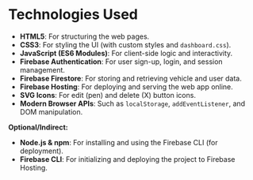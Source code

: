 # Technologies Used

- **HTML5**: For structuring the web pages.
- **CSS3**: For styling the UI (with custom styles and `dashboard.css`).
- **JavaScript (ES6 Modules)**: For client-side logic and interactivity.
- **Firebase Authentication**: For user sign-up, login, and session management.
- **Firebase Firestore**: For storing and retrieving vehicle and user data.
- **Firebase Hosting**: For deploying and serving the web app online.
- **SVG Icons**: For edit (pen) and delete (X) button icons.
- **Modern Browser APIs**: Such as `localStorage`, `addEventListener`, and DOM manipulation.

**Optional/Indirect:**
- **Node.js & npm**: For installing and using the Firebase CLI (for deployment).
- **Firebase CLI**: For initializing and deploying the project to Firebase Hosting.
